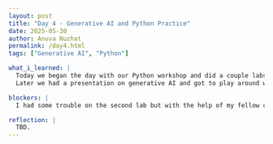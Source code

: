 ```yaml
--- 
layout: post
title: "Day 4 - Generative AI and Python Practice"
date: 2025-05-30
author: Anuva Nuzhat
permalink: /day4.html
tags: ["Generative AI", "Python"]

what_i_learned: |
  Today we began the day with our Python workshop and did a couple labs on writing file reports with different sets of data. 
  Later we had a presentation on generative AI and got to play around with different softwares creating our own AI songs and characters.

blockers: |
  I had some trouble on the second lab but with the help of my fellow cohorts I was able to fix my code and get it to compile.

reflection: |
  TBD.
---
```

